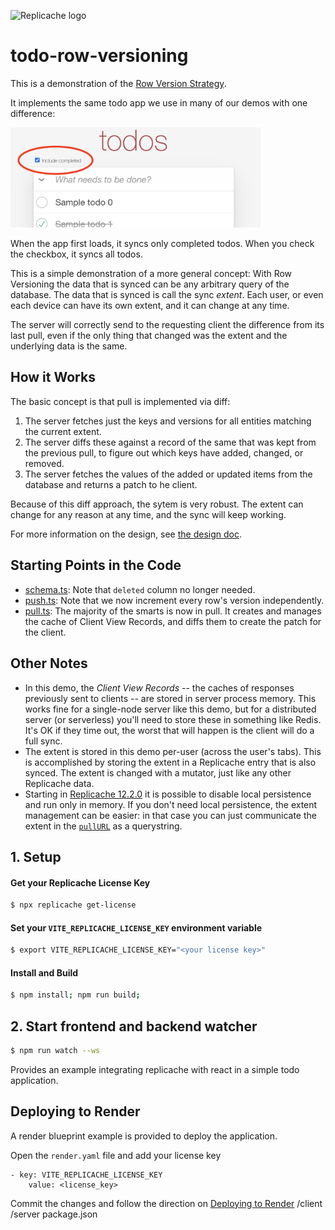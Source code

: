![Replicache logo](https://uploads-ssl.webflow.com/623a2f46e064937599256c2d/6269e72c61073c3d561a5015_Lockup%20v2.svg)

# todo-row-versioning

This is a demonstration of the [Row Version Strategy](https://replicache.notion.site/The-Row-Version-Strategy-5c5560b0ba3c437fae6eb34318b54712).

It implements the same todo app we use in many of our demos with one difference:

<img src="screencap.png" width="400">

When the app first loads, it syncs only completed todos. When you check the checkbox, it syncs all todos.

This is a simple demonstration of a more general concept: With Row Versioning the data that is synced can be any arbitrary query of the database. The data that is synced is call the sync _extent_. Each user, or even each device can have its own extent, and it can change at any time.

The server will correctly send to the requesting client the difference from its last pull, even if the only thing that changed was the extent and the underlying data is the same.

## How it Works

The basic concept is that pull is implemented via diff:

1. The server fetches just the keys and versions for all entities matching the current extent.
2. The server diffs these against a record of the same that was kept from the previous pull, to figure out which keys have added, changed, or removed.
3. The server fetches the values of the added or updated items from the database and returns a patch to he client.

Because of this diff approach, the sytem is very robust. The extent can change for any reason at any time, and the sync will keep working.

For more information on the design, see [the design doc](https://replicache.notion.site/The-Row-Version-Strategy-5c5560b0ba3c437fae6eb34318b54712).

## Starting Points in the Code

- [schema.ts](https://github.com/rocicorp/todo-row-versioning/blob/main/server/src/schema.ts): Note that `deleted` column no longer needed.
- [push.ts](https://github.com/rocicorp/todo-row-versioning/blob/main/server/src/push.ts): Note that we now increment every row's version independently.
- [pull.ts](https://github.com/rocicorp/todo-row-versioning/blob/main/server/src/pull.ts): The majority of the smarts is now in pull. It creates and manages the cache of Client View Records, and diffs them to create the patch for the client.

## Other Notes

- In this demo, the _Client View Records_ -- the caches of responses previously sent to clients -- are stored in server process memory. This works fine for a single-node server like this demo, but for a distributed server (or serverless) you'll need to store these in something like Redis. It's OK if they time out, the worst that will happen is the client will do a full sync.
- The extent is stored in this demo per-user (across the user's tabs). This is accomplished by storing the extent in a Replicache entry that is also synced. The extent is changed with a mutator, just like any other Replicache data.
- Starting in [Replicache 12.2.0](https://blog.replicache.dev/blog/replicache-12-1-0) it is possible to disable local persistence and run only in memory. If you don't need local persistence, the extent management can be easier: in that case you can just communicate the extent in the [`pullURL`](https://doc.replicache.dev/api/interfaces/ReplicacheOptions#pullurl) as a querystring.

## 1. Setup

#### Get your Replicache License Key

```bash
$ npx replicache get-license
```

#### Set your `VITE_REPLICACHE_LICENSE_KEY` environment variable

```bash
$ export VITE_REPLICACHE_LICENSE_KEY="<your license key>"
```

#### Install and Build

```bash
$ npm install; npm run build;
```

## 2. Start frontend and backend watcher

```bash
$ npm run watch --ws
```

Provides an example integrating replicache with react in a simple todo application.

## Deploying to Render

A render blueprint example is provided to deploy the application.

Open the `render.yaml` file and add your license key

```
- key: VITE_REPLICACHE_LICENSE_KEY
    value: <license_key>
```

Commit the changes and follow the direction on [Deploying to Render](https://doc.replicache.dev/deploy-render)
/client
/server
package.json
